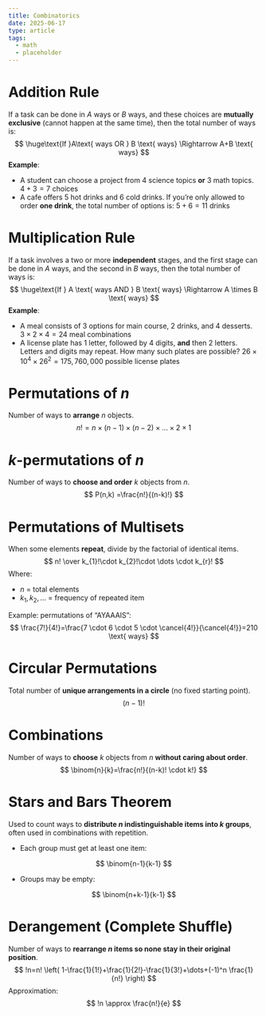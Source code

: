 ```yaml
---
title: Combinatorics
date: 2025-06-17
type: article
tags:
  - math
  - placeholder
---
```


# Addition Rule
If a task can be done in $A$ ways or $B$ ways, and these choices are **mutually exclusive** (cannot happen at the same time), then the total number of ways is:
$$
\huge\text{If }A\text{ ways OR } B \text{ ways} \Rightarrow A+B \text{ ways}
$$
**Example**:
- A student can choose a project from 4 science topics **or** 3 math topics.
$4+3=7$ choices 
- A cafe offers 5 hot drinks and 6 cold drinks. If you’re only allowed to order **one drink**, the total number of options is:
$5+6=11$ drinks

# Multiplication Rule
If a task involves a two or more **independent** stages, and the first stage can be done in $A$ ways, and the second in $B$ ways, then the total number of ways is:
$$
\huge\text{If } A \text{ ways AND } B \text{ ways} \Rightarrow A \times B \text{ ways}
$$
**Example**:
- A meal consists of 3 options for main course, 2 drinks, and 4 desserts.
$3 \times 2 \times 4 = 24$ meal combinations
- A license plate has 1 letter, followed by 4 digits, **and** then 2 letters. Letters and digits may repeat. How many such plates are possible?
$26 \times 10^4 \times 26^2=175,760,000$ possible license plates

# Permutations of $n$
Number of ways to **arrange** $n$ objects.
$$
n! = n \times (n-1)\times(n-2)\times\dots \times 2 \times 1
$$

# $k$-permutations of $n$
Number of ways to **choose and order** $k$ objects from *n*.
$$
P(n,k) =\frac{n!}{(n-k)!}
$$

# Permutations of Multisets
When some elements **repeat**, divide by the factorial of identical items.
$$
n! \over k_{1}!\cdot k_{2}!\cdot \dots \cdot k_{r}!
$$
Where:
- $n$ = total elements
- $k_1, k_{2}, \dots$ = frequency of repeated item

Example: permutations of “AYAAAIS”:
$$
\frac{7!}{4!}=\frac{7 \cdot 6 \cdot 5 \cdot \cancel{4!}}{\cancel{4!}}=210 \text{ ways}
$$

# Circular Permutations
Total number of **unique arrangements in a circle** (no fixed starting point).
$$
(n-1)!
$$

# Combinations
Number of ways to **choose** $k$ objects from $n$ **without caring about order**.
$$
\binom{n}{k}=\frac{n!}{(n-k)! \cdot k!}
$$

# Stars and Bars Theorem
Used to count ways to **distribute $n$ indistinguishable items into $k$ groups**, often used in combinations with repetition.

- Each group must get at least one item:

$$
\binom{n-1}{k-1}
$$

- Groups may be empty:

$$
\binom{n+k-1}{k-1}
$$

# Derangement (Complete Shuffle)
Number of ways to **rearrange $n$ items so none stay in their original position**.
$$
!n=n! \left( 1-\frac{1}{1!}+\frac{1}{2!}-\frac{1}{3!}+\dots+(-1)^n \frac{1}{n!} \right) 
$$
Approximation:
$$
!n \approx \frac{n!}{e}
$$

